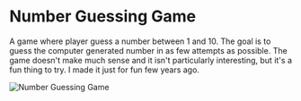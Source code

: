 # Number Guessing Game
A game where player guess a number between 1 and 10. The goal is to guess the computer generated number in as few attempts as possible. The game doesn't make much sense and it isn't particularly interesting, but it's a fun thing to try. I made it just for fun few years ago.

![Number Guessing Game](https://user-images.githubusercontent.com/53561957/69902718-11521880-1391-11ea-9ddd-7045c0a7445e.gif)
